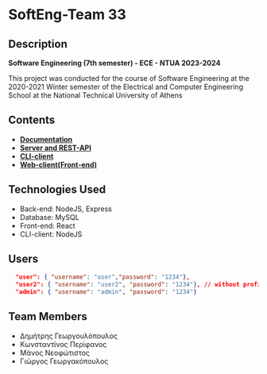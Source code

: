 # SoftEng-Team 33

## Description
**Software Engineering (7th semester) - ECE - NTUA 2023-2024**

This project was conducted for the course of Software Engineering at the 2020-2021 Winter semester of the Electrical and Computer Engineering School at the National Technical University of Athens


## Contents
- **[Documentation](./documentation/README.md)**
- **[Server and REST-API](./back-end/README.md)**
- **[CLI-client](./cli-client/README.md)**
- **[Web-client(Front-end)](./front-end/README.md)**

## Technologies Used
- Back-end: NodeJS, Express
- Database: MySQL
- Front-end: React
- CLI-client: NodeJS

## Users
<!-- Add the users:INSERT INTO Users (first_name, last_name, birthdate, email, role) VALUES ('userFN', 'userLN', '1990-01-01', 'user@example.com', 'simple_user');
INSERT INTO Authentication (user_id, password, username) VALUES (1, '$2a$08$NRJ0rUt2NnGosoWtgu3vyuSZQDZhRcGNBOmhuBpthqLsb8efR2rjS', 'user');-->
```json
  "user": { "username": "user","password": "1234"},
  "user2": { "username": "user2", "password": "1234"}, // without profile
  "admin": { "username": "admin", "password": "1234"}
```


## Team Members
- Δημήτρης Γεωργουλόπουλος
- Κωνσταντίνος Περίφανος 
- Μάνος Νεοφώτιστος
- Γιώργος Γεωργακόπουλος